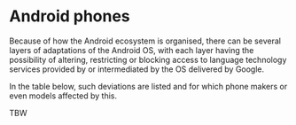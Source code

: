 # Android phones

Because of how the Android ecosystem is organised, there can be several layers of adaptations of the Android OS, with each layer having the possibility of altering, restricting or blocking access to language technology services provided by or intermediated by the OS delivered by Google.

In the table below, such deviations are listed and for which phone makers or even models affected by this.

TBW
